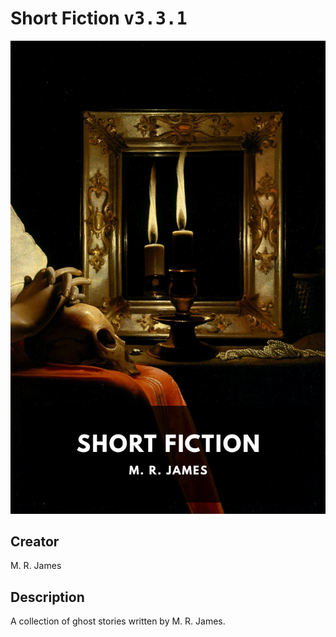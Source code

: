 
# Short Fiction <kbd>v3.3.1</kbd>

<center>
  <img src="./cover-1024.jpg"/>
</center>

## Creator
M. R. James

## Description
A collection of ghost stories written by M. R. James.
